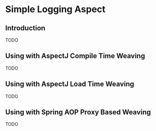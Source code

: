 Simple Logging Aspect
=====================

Introduction
------------

TODO

Using with AspectJ Compile Time Weaving
---------------------------------------

TODO

Using with AspectJ Load Time Weaving
------------------------------------

TODO

Using with Spring AOP Proxy Based Weaving
-----------------------------------------

TODO
